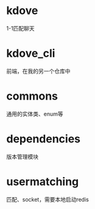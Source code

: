 # kdove
1-1匹配聊天
# kdove_cli
前端，在我的另一个仓库中
# commons
通用的实体类、enum等
# dependencies
版本管理模块
# usermatching
匹配、socket，需要本地启动redis
